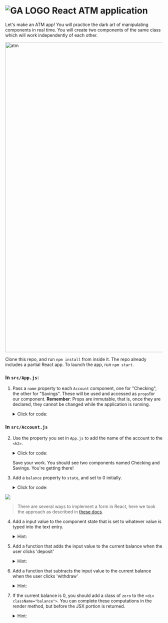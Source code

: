# ![GA LOGO](https://camo.githubusercontent.com/6ce15b81c1f06d716d753a61f5db22375fa684da/68747470733a2f2f67612d646173682e73332e616d617a6f6e6177732e636f6d2f70726f64756374696f6e2f6173736574732f6c6f676f2d39663838616536633963333837313639306533333238306663663535376633332e706e67) React ATM application

Let's make an ATM app! You will practice the dark art of manipulating components in real time.  You will create two components of the same class which will work independently of each other.  

<img width="992" alt="atm" src="https://cloud.githubusercontent.com/assets/4304660/24376818/18c39a82-12f2-11e7-81e7-af618c22b3ed.png">


Clone this repo, and run `npm install` from inside it. The repo already includes a partial React app. To launch the app, run `npm start`.

### In `src/App.js`:
1. Pass a `name` property to each `Account` component, one for "Checking", the other for "Savings".  These will be used and accessed as `props`for our component. **Remember**: Props are immutable, that is, once they are declared, they cannot be changed while the application is running.

    <details>
    <summary>Click for code:</summary>

    ```javascript
        <div>
          <Account name="Checking"/>
          <Account name="Savings"/>
        </div>
    ```

    </details


### In `src/Account.js`

2. Use the property you set in `App.js` to add the name of the account to the `<h2>`.
    <details>
    <summary>Click for code:</summary>

    ```javascript
        <div className="account">
          //this.props.name is referring to the name property we assigned the App component in App.js
          <h2>{this.props.name}</h2>
          <div className="balance">$0</div>
          <input type="text" placeholder="enter an amount" />
          <input type="button" value="Deposit" />
          <input type="button" value="Withdrawl" />
        </div>
    ```

    </details>

    Save your work. You should see two components named Checking and Savings.  You're getting there!


3. Add a `balance` property to `state`, and set to 0 initially.
    <details>
    <summary>Click for code:</summary>

    ```javascript
        class Account extends Component {
            constructor(props){
              super(props)
              this.state = {
                balance: 0
              }
            }
        }
    ```

    </details>

<img src="https://media.giphy.com/media/26xBMuHu0ZFngH7Ta/giphy.gif">

> There are several ways to implement a form in React, here we took the approach as described in [these docs](https://reactjs.org/docs/forms.html).

4. Add a input value to the component state that is set to whatever value is typed into the text entry.

    <details>
    <summary>Hint:</summary>

    ```javascript
    this.state = {
      balance : 0,
      valueInput:''
    }

    // bind the "this" object to the handleChange function
    this.handleChange = this.handleChange.bind(this);
    
    ...
    
    handleChange(event) {
        this.setState({valueInput: event.target.value})
    }
    
    ...
    // attach the listener to the input
    <input type="text" placeholder="enter an amount" value={this.state.valueInput} onChange={this.handleChange}/>
    ```
    </details>

5. Add a function that adds the input value to the current balance when the user clicks 'deposit'

    <details>
    <summary>Hint:</summary>

    ```javascript
        // bind this object to the function
        this.handleDepositClick = this.handleDepositClick.bind(this);
        
        ...
        
        // define the function
        handleDepositClick(event) {

            this.setState({
              balance : parseInt(this.state.balance) + parseInt(this.state.valueInput),
              valueInput : ''
            })

        }

        ...
        // attach event listener
        <input type="button" value="Deposit" onClick={ (event) => this.handleDepositClick(event)}/>

    ```
    </details>

6. Add a function that subtracts the input value to the current balance when the user clicks 'withdraw'

    <details>
    <summary>Hint:</summary>

    ```javascript
        this.handleWithdrawClick = this.handleWithdrawClick.bind(this);
        
        ...
  
        handleWithdrawClick(event) {
            
            let newBalance = parseInt(this.state.balance) - parseInt(this.state.valueInput)
            
            if ( newBalance >= 0 ){            
                this.setState({
                  balance : newBalance,
                  valueInput : ''
                })
            } else {
                this.setState({
                  balance : 0,
                  valueInput : ''
                })
            }
        }

        ...

        <input type="button" value="Deposit" onClick={ (event) => this.handleWithdrawClick(event)}/>

    ```
    </details>


7. If the current balance is 0, you should add a class of `zero` to the `<div className="balance">`. You can complete these computations in the render method, but before the JSX portion is returned.
    <details>
    <summary>Hint:</summary>
        In the Account.js render method:

    ```javascript
      // set the default class to `balance` for the balanceClass.
      let balanceClass = 'balance';
      // if the balance is 0, then add the class zero to balanceClass
      if (this.state.balance === 0) {
        balanceClass += ' zero';
      }
    ```  

    <p>Replace the hardcoded `balance` class with the balanceClass variable in your return jsx code block:</p>

    ```html
        <div className={balanceClass}>$0</div>
    ```

    </details>

